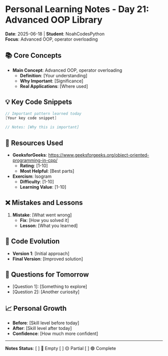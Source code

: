 # Personal Learning Notes - Day 21: Advanced OOP Library

**Date**: 2025-06-18 | **Student**: NoahCodesPython  
**Focus**: Advanced OOP, operator overloading

## 📚 Core Concepts
- **Main Concept**: Advanced OOP, operator overloading
  - **Definition**: [Your understanding]
  - **Why Important**: [Significance]
  - **Real Applications**: [Where used]

## 💡 Key Code Snippets
```cpp
// Important pattern learned today
[Your key code snippet]

// Notes: [Why this is important]
```

## 🔗 Resources Used
- **GeeksforGeeks**: https://www.geeksforgeeks.org/object-oriented-programming-in-cpp/
  - **Rating**: [1-10]
  - **Most Helpful**: [Best parts]
- **Exercism**: Isogram
  - **Difficulty**: [1-10]
  - **Learning Value**: [1-10]

## ❌ Mistakes and Lessons
1. **Mistake**: [What went wrong]
   - **Fix**: [How you solved it]
   - **Lesson**: [What you learned]

## 🚀 Code Evolution
- **Version 1**: [Initial approach]
- **Final Version**: [Improved solution]

## 🤔 Questions for Tomorrow
- [Question 1]: [Something to explore]
- [Question 2]: [Another curiosity]

## 📈 Personal Growth
- **Before**: [Skill level before today]
- **After**: [Skill level after today]
- **Confidence**: [How much more confident]

---
**Notes Status**: [ ] 🔴 Empty [ ] 🟡 Partial [ ] 🟢 Complete
